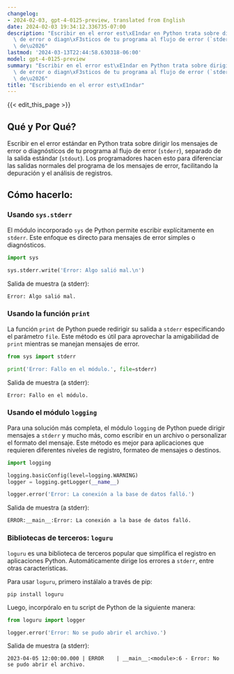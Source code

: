```yaml
---
changelog:
- 2024-02-03, gpt-4-0125-preview, translated from English
date: 2024-02-03 19:34:12.336735-07:00
description: "Escribir en el error est\xE1ndar en Python trata sobre dirigir los mensajes\
  \ de error o diagn\xF3sticos de tu programa al flujo de error (`stderr`), separado\
  \ de\u2026"
lastmod: '2024-03-13T22:44:58.630318-06:00'
model: gpt-4-0125-preview
summary: "Escribir en el error est\xE1ndar en Python trata sobre dirigir los mensajes\
  \ de error o diagn\xF3sticos de tu programa al flujo de error (`stderr`), separado\
  \ de\u2026"
title: "Escribiendo en el error est\xE1ndar"
---
```


{{< edit_this_page >}}

## Qué y Por Qué?
Escribir en el error estándar en Python trata sobre dirigir los mensajes de error o diagnósticos de tu programa al flujo de error (`stderr`), separado de la salida estándar (`stdout`). Los programadores hacen esto para diferenciar las salidas normales del programa de los mensajes de error, facilitando la depuración y el análisis de registros.

## Cómo hacerlo:
### Usando `sys.stderr`
El módulo incorporado `sys` de Python permite escribir explícitamente en `stderr`. Este enfoque es directo para mensajes de error simples o diagnósticos.

```python
import sys

sys.stderr.write('Error: Algo salió mal.\n')
```
Salida de muestra (a stderr):
```
Error: Algo salió mal.
```

### Usando la función `print`
La función `print` de Python puede redirigir su salida a `stderr` especificando el parámetro `file`. Este método es útil para aprovechar la amigabilidad de `print` mientras se manejan mensajes de error.
```python
from sys import stderr

print('Error: Fallo en el módulo.', file=stderr)
```
Salida de muestra (a stderr):
```
Error: Fallo en el módulo.
```

### Usando el módulo `logging`
Para una solución más completa, el módulo `logging` de Python puede dirigir mensajes a `stderr` y mucho más, como escribir en un archivo o personalizar el formato del mensaje. Este método es mejor para aplicaciones que requieren diferentes niveles de registro, formateo de mensajes o destinos.
```python
import logging

logging.basicConfig(level=logging.WARNING)
logger = logging.getLogger(__name__)

logger.error('Error: La conexión a la base de datos falló.')
```
Salida de muestra (a stderr):
```
ERROR:__main__:Error: La conexión a la base de datos falló.
```

### Bibliotecas de terceros: `loguru`
`loguru` es una biblioteca de terceros popular que simplifica el registro en aplicaciones Python. Automáticamente dirige los errores a `stderr`, entre otras características.

Para usar `loguru`, primero instálalo a través de pip:
```shell
pip install loguru
```

Luego, incorpóralo en tu script de Python de la siguiente manera:
```python
from loguru import logger

logger.error('Error: No se pudo abrir el archivo.')
```
Salida de muestra (a stderr):
```
2023-04-05 12:00:00.000 | ERROR    | __main__:<module>:6 - Error: No se pudo abrir el archivo.
```
